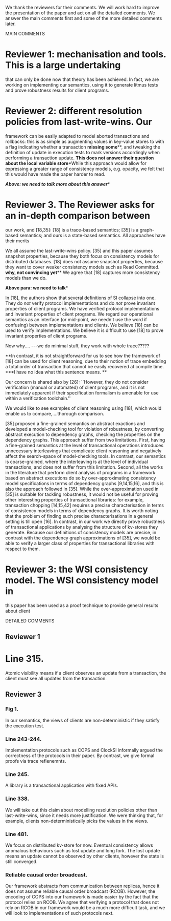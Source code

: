 We thank the reviewers for their comments. We will work hard to
improve the presentation of the paper and act on all the detailed
comments. We answer the main comments first and some of the more
detailed comments later.

MAIN COMMENTS

# Reviewer 1: mechanisation and tools. This is a large undertaking
that can only be done now that theory has been achieved. In fact, we
are working on implementing our semantics, using it to generate litmus
tests and prove robustness results for client programs.

# Reviewer 2: different resolution policies from last-write-wins.  Our
framework can be easily adapted to model aborted transactions and
rollbacks: this is as simple as augmenting values in key-value stores
to with a flag indicating whether a transaction **missing some****,
and tweaking the definition of update in execution tests to mark
versions accordingly when performing a transaction update. **This does
not answer their question about the local variable store***While this
approach would allow for expressing a greater range of consistency
models, e.g. opacity, we felt that this would have made the paper
harder to read.

***Above: we need to talk more about this answer****

# Reviewer 3.  The Reviewer asks for an in-depth comparison between
our work, and [18,35]: [18] is a trace-based semantics; [35] is a
graph-based semantics; and ours is a state-based semantics. All
approaches have their merits

We all assume the last-write-wins policy. [35] and this paper assumes
snapshot properties, because they both focus on consistency models for
distributed databases. [18] does not assume snapshot properties,
because they want to cover weaker consistency models such as Read
Committed. **why, not convincing yet**** We agree that [18] captures
more consistency models than we do.

**Above para: we need to talk***

In [18], the authors show that several definitions of SI collapse into
one.  They do *not* verify protocol implementations and do *not* prove
invariant properties of client programs. We have verified protocol
implementations and invariant properties of client programs. We regard
our operational semantics as an interface (or mid-point, we needn't
use the word if confusing) between implementations and clients.  We
believe [18] can be used to verify implementations. We believe it is
difficult to use [18] to prove invariant properties of client
programs.

Now why....
---we do minimal stuff, they work with whole trace?????

**In contrast, it is not straightforward for us to see how the framework
of [18] can be used for client reasoning, due to their notion of trace
embedding a total order of transaction that cannot be easily recovered
at compile time. ***I have no idea what this  sentence means. **


Our concern is shared also by [26]: ``However, they do not consider
verification (manual or automated) of client programs, and it is not
immediately apparent if their specification formalism is amenable for
use within a verification toolchain.''


We would like to see examples of client reasoning using [18], which
would enable us to compare,....thorough comparison.

[35] proposed a fine-grained semantics on abstract exactions
and developed a model-checking tool for violation of robustness,
by converting abstract execution to dependency graphs, 
checking the properties on the dependency graphs. 
This approach suffer from two limitations. 
First, having a fine-grained semantics at the level of transactional
operations introduces unnecessary interleavings that complicate client reasoning 
and negatively affect the search-space of model-checking tools. 
In contrast, our semantics is coarse-grained, where the interleaving is at the 
level of individual transactions, and does not suffer from this limitation.
Second, all the works in the literature that perform client analysis of programs 
in a framework based on abstract executions do so by over-approximating 
consistency model specifications in terms of dependency graphs [9,14,15,16], 
and this is also the approach followed in [35]. While the over-approximation used in [35] 
is suitable for tackling robustness, it would not be useful for proving other interesting 
properties of transactional libraries: for example, transaction chopping [14,15,42] 
requires a precise characterisation in terms of consistency models in terms of dependency 
graphs. It is worth noting that the problem of finding such precise characterisations in 
a general setting is till open [16].
In contrast, in our work we directly prove robustness of transactional applications
by analysing the structure of kv-stores they generate. Because our definitions of 
consistency models are precise, in contrast with the dependency graph 
approximations of [35], we would be able to verify a larger class of properties for 
transactional libraries with respect to them.


# Reviewer 3: the WSI consistency model. The WSI consistency model in
  this paper has been used as a proof technique to provide general results about client 

DETAILED COMMENTS

## Reviewer 1
# Line 315.
Atomic visibility means if a client observes an update from a transaction, the client 
must see all updates from the transaction.
## Reviewer 3
### Fig 1.
In our semantics, the views of clients are non-deterministic if they satisfy the execution test.
### Line 243-244.
Implementation protocols such as COPS and ClockSI informally 
argued the correctness of the protocols in their paper.
By contrast, we give formal proofs via trace refienemnts.
### Line 245.
A library is a transactional application with fixed APIs.
### Line 338.
We will take out this claim about modelling resolution policies other than last-write-wins, 
since it needs more justification. We were thinking that, for example, 
clients non-deterministically picks the values in the views.
### Line 481.
We focus on distributed kv-store for now. Eventual consistency allows anomalous behaviours 
such as lost update and long fork. The lost update means an update cannot be observed by 
other clients, however the state is still converged.
### Reliable causal order broadcast.
Our framework abstracts from communication between replicas, hence it does not 
assume reliable causal order broadcast (RCOB). However, the encoding of 
COPS into our framework is made easier by the fact that the protocol relies on RCOB. 
We agree that verifying a protocol that does not rely on RCOB in our framework 
would be a much more difficult task, and we will look to implementations of such protocols next.

